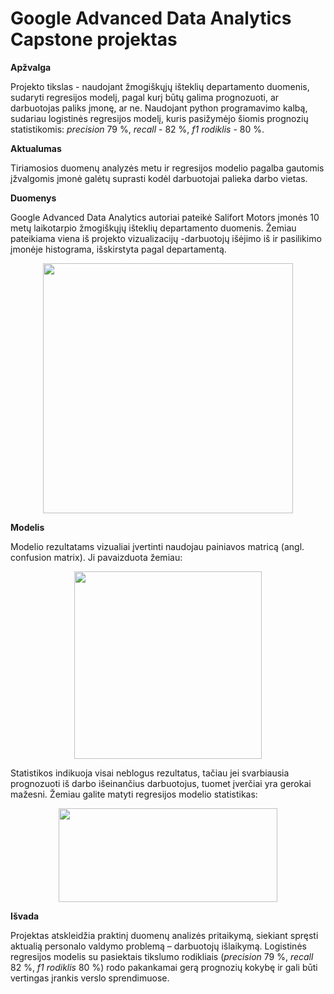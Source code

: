 # Google Advanced Data Analytics Capstone projektas
**Apžvalga**

Projekto tikslas - naudojant žmogiškųjų išteklių departamento duomenis, sudaryti regresijos modelį, pagal kurį būtų galima prognozuoti, ar darbuotojas paliks įmonę, ar ne. Naudojant python programavimo kalbą, sudariau logistinės regresijos modelį, kuris pasižymėjo šiomis prognozių statistikomis: _precision_ 79 %, _recall_ - 82 %, _f1 rodiklis_ - 80 %. 

**Aktualumas** 

Tiriamosios duomenų analyzės metu ir regresijos modelio pagalba gautomis įžvalgomis įmonė galėtų suprasti kodėl darbuotojai palieka darbo vietas.

**Duomenys**

Google Advanced Data Analytics autoriai pateikė Salifort Motors įmonės 10 metų laikotarpio žmogiškųjų išteklių departamento duomenis. Žemiau pateikiama viena iš projekto vizualizacijų -darbuotojų išėjimo iš ir pasilikimo įmonėje histograma, išskirstyta pagal departamentą.
<p align="center">
<img src ="https://github.com/user-attachments/assets/3827b8bf-b053-44d9-8bee-56d2dbbbe8e4"  width="400" height="400">
</p>

**Modelis** 

Modelio rezultatams vizualiai įvertinti naudojau painiavos matricą (angl. confusion matrix). Ji pavaizduota žemiau:
<p align="center">
<img src ="https://github.com/user-attachments/assets/1c70dec8-b8c2-417e-917f-00bd63c878f7" width="300" height="300">
</p>

Statistikos indikuoja visai neblogus rezultatus, tačiau jei svarbiausia prognozuoti iš darbo išeinančius darbuotojus, tuomet įverčiai yra gerokai mažesni. Žemiau galite matyti regresijos modelio statistikas:
<p align="center">
<img src ="https://github.com/user-attachments/assets/282f788b-5c01-40ef-aecf-bc722a741a32" width="350" height="150">
</p>

**Išvada**

Projektas atskleidžia praktinį duomenų analizės pritaikymą, siekiant spręsti aktualią personalo valdymo problemą – darbuotojų išlaikymą. Logistinės regresijos modelis su pasiektais tikslumo rodikliais (_precision_ 79 %, _recall_ 82 %, _f1 rodiklis_ 80 %) rodo pakankamai gerą prognozių kokybę ir gali būti vertingas įrankis verslo sprendimuose.
